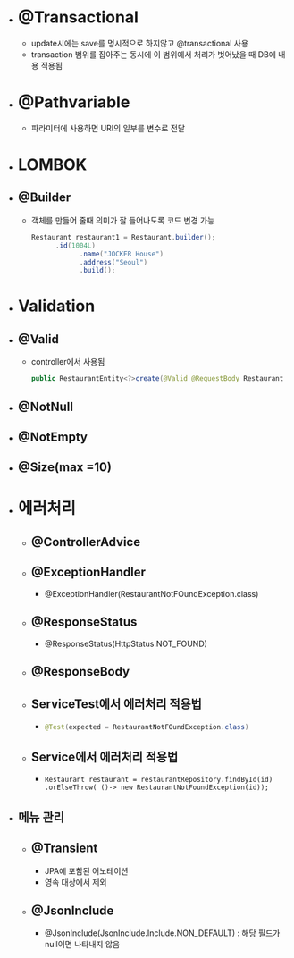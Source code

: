 
- # @Transactional
    - update시에는 save를 명시적으로 하지않고 @transactional 사용
    - transaction 범위를 잡아주는 동시에 이 범위에서 처리가 벗어났을 때 DB에 내용 적용됨

- # @Pathvariable 
   - 파라미터에 사용하면 URI의 일부를 변수로 전달

- # LOMBOK

- ##  @Builder

  - 객체를 만들어 줄때 의미가 잘 들어나도록 코드 변경 가능

    ```java
    Restaurant restaurant1 = Restaurant.builder();
          .id(1004L)
                .name("JOCKER House")
                .address("Seoul")
                .build();
    ```

- # Validation

- ## @Valid 

  - controller에서 사용됨

    ```java
    public RestaurantEntity<?>create(@Valid @RequestBody Restaurant resource)
    ```

    

- ## @NotNull

- ## @NotEmpty

- ## @Size(max =10)



- # 에러처리

  - ## @ControllerAdvice

  - ## @ExceptionHandler

    - @ExceptionHandler(RestaurantNotFOundException.class)

  - ## @ResponseStatus

    - @ResponseStatus(HttpStatus.NOT_FOUND)

  - ## @ResponseBody

  - ## ServiceTest에서 에러처리 적용법

    - ``` java
      @Test(expected = RestaurantNotFOundException.class)
      ```

   

   - ## Service에서 에러처리 적용법

      - ```
        Restaurant restaurant = restaurantRepository.findById(id)
        .orElseThrow( ()-> new RestaurantNotFoundException(id));
        ```

- ## 메뉴 관리

  - ## @Transient
     - JPA에 포함된 어노테이션
     - 영속 대상에서 제외

  - ## @JsonInclude

    - @JsonInclude(JsonInclude.Include.NON_DEFAULT)  : 해당 필드가 null이면 나타내지 않음



